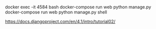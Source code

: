 docker exec -it  4584 bash
docker-compose run web python manage.py
docker-compose run web python manage.py shell

https://docs.djangoproject.com/en/4.1/intro/tutorial02/